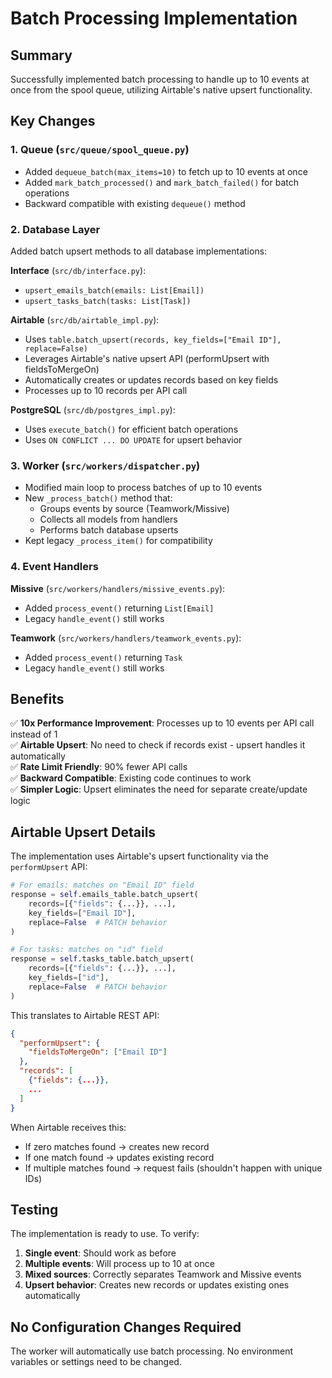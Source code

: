 # Batch Processing Implementation

## Summary
Successfully implemented batch processing to handle up to 10 events at once from the spool queue, utilizing Airtable's native upsert functionality.

## Key Changes

### 1. Queue (`src/queue/spool_queue.py`)
- Added `dequeue_batch(max_items=10)` to fetch up to 10 events at once
- Added `mark_batch_processed()` and `mark_batch_failed()` for batch operations
- Backward compatible with existing `dequeue()` method

### 2. Database Layer
Added batch upsert methods to all database implementations:

**Interface** (`src/db/interface.py`):
- `upsert_emails_batch(emails: List[Email])`
- `upsert_tasks_batch(tasks: List[Task])`

**Airtable** (`src/db/airtable_impl.py`):
- Uses `table.batch_upsert(records, key_fields=["Email ID"], replace=False)`
- Leverages Airtable's native upsert API (performUpsert with fieldsToMergeOn)
- Automatically creates or updates records based on key fields
- Processes up to 10 records per API call

**PostgreSQL** (`src/db/postgres_impl.py`):
- Uses `execute_batch()` for efficient batch operations
- Uses `ON CONFLICT ... DO UPDATE` for upsert behavior

### 3. Worker (`src/workers/dispatcher.py`)
- Modified main loop to process batches of up to 10 events
- New `_process_batch()` method that:
  - Groups events by source (Teamwork/Missive)
  - Collects all models from handlers
  - Performs batch database upserts
- Kept legacy `_process_item()` for compatibility

### 4. Event Handlers
**Missive** (`src/workers/handlers/missive_events.py`):
- Added `process_event()` returning `List[Email]`
- Legacy `handle_event()` still works

**Teamwork** (`src/workers/handlers/teamwork_events.py`):
- Added `process_event()` returning `Task`
- Legacy `handle_event()` still works

## Benefits

✅ **10x Performance Improvement**: Processes up to 10 events per API call instead of 1  
✅ **Airtable Upsert**: No need to check if records exist - upsert handles it automatically  
✅ **Rate Limit Friendly**: 90% fewer API calls  
✅ **Backward Compatible**: Existing code continues to work  
✅ **Simpler Logic**: Upsert eliminates the need for separate create/update logic

## Airtable Upsert Details

The implementation uses Airtable's upsert functionality via the `performUpsert` API:

```python
# For emails: matches on "Email ID" field
response = self.emails_table.batch_upsert(
    records=[{"fields": {...}}, ...],
    key_fields=["Email ID"],
    replace=False  # PATCH behavior
)

# For tasks: matches on "id" field  
response = self.tasks_table.batch_upsert(
    records=[{"fields": {...}}, ...],
    key_fields=["id"],
    replace=False  # PATCH behavior
)
```

This translates to Airtable REST API:
```json
{
  "performUpsert": {
    "fieldsToMergeOn": ["Email ID"]
  },
  "records": [
    {"fields": {...}},
    ...
  ]
}
```

When Airtable receives this:
- If zero matches found → creates new record
- If one match found → updates existing record
- If multiple matches found → request fails (shouldn't happen with unique IDs)

## Testing

The implementation is ready to use. To verify:

1. **Single event**: Should work as before
2. **Multiple events**: Will process up to 10 at once
3. **Mixed sources**: Correctly separates Teamwork and Missive events
4. **Upsert behavior**: Creates new records or updates existing ones automatically

## No Configuration Changes Required

The worker will automatically use batch processing. No environment variables or settings need to be changed.

